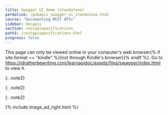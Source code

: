 ```yaml
---
title: Swagger UI demo (standalone)
permalink: /pubapis_swagger_ui_standalone.html
course: "Documenting REST APIs"
sidebar: docapis
section: restapispecifications
path1: /restapispecifications.html
progress: false
---
```


<p>This page can only be viewed online in your computer's web browser{% if site.format == "kindle" %}(not through Kindle's browser){% endif %}. Go to <a href="https://idratherbewriting.com/learnapidoc/assets/files/swagger/index.html">https://idratherbewriting.com/learnapidoc/assets/files/swagger/index.html</a> to view it.</p>

{: .note2}

{: .note2}

{: .note2}

{% include image_ad_right.html %}
